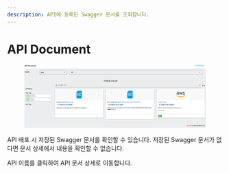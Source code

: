 ```yaml
---
description: API에 등록된 Swagger 문서를 조회합니다.
---
```


# API Document

<figure><img src="../../.gitbook/assets/image (70).png" alt=""><figcaption></figcaption></figure>

API 배포 시 저장된 Swagger 문서를 확인할 수 있습니다. 저장된 Swagger 문서가 없다면 문서 상세에서 내용을 확인할 수 없습니다.

API 이름를 클릭하여 API 문서 상세로 이동합니다.
